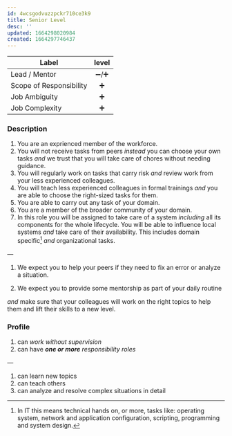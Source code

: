```yaml
---
id: 4wcsgodvuzzpckr710ce3k9
title: Senior Level
desc: ''
updated: 1664298020984
created: 1664297746437
---
```



| Label                   | level |
| ----------------------- | :---: |
| Lead / Mentor           |  ➖/➕  |
| Scope of Responsibility |   ➕   |
| Job Ambiguity           |   ➕   |
| Job Complexity          |   ➕   |

### Description

1. You are an exprienced member of the workforce.
2. You will not receive tasks from peers
   _instead_ you can choose your own tasks
   _and_ we trust that you will take care of chores without needing guidance.
3. You will regularly work on tasks that carry risk
  _and_ review work from your less experienced colleagues.
3. You will teach less experienced colleagues in formal trainings
   _and_ you are able to choose the right-sized tasks for them.
4. You are able to carry out any task of your domain.
5. You are a member of the broader community of your domain.
6. In this role you will be assigned to take care of a system
  _including_ all its components
  for the whole lifecycle.
  You will be able to influence local systems
  _and_ take care of their availability.
  This includes domain specific[^1] _and_ organizational tasks.

—

1. We expect you to help your peers if they need to fix an error or analyze a situation.
  
1. We expect you to provide some mentorship as part of your daily routine

  _and_ make sure that your colleagues will work on the right topics
  to help them and lift their skills to a new level.

### Profile

1. can _work without supervision_
1. can have _**one or more** responsibility roles_

—

1. can learn new topics
1. can teach others
1. can analyze and resolve complex situations in detail

[^1]: In IT this means technical hands on, or more, tasks like:
      operating system, network and application configuration,
      scripting, programming and system design.
